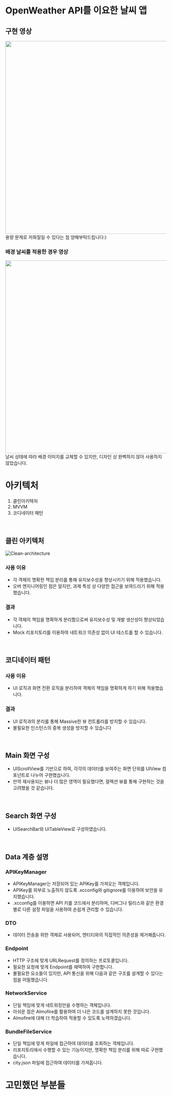 # OpenWeather API를 이요한 날씨 앱

## 구현 영상
<img src = "https://github.com/jihojivenchy/WeatherCheck/assets/99619107/e57f07ed-9368-4036-907b-885547f6568a" height = 600>
용량 문제로 저화질일 수 있다는 점 양해부탁드립니다:)

<br>

### 배경 날씨를 적용한 경우 영상
<img src = "https://github.com/jihojivenchy/WeatherCheck/assets/99619107/579faa1c-2e19-47d5-b884-eecea8683c1b" height = 600>
날씨 상태에 따라 배경 이미지를 교체할 수 있지만, 디자인 상 완벽하지 않아 사용하지 않았습니다.

<br>

# 아키텍처
1. 클린아키텍처
2. MVVM
3. 코디네이터 패턴

<br>

## 클린 아키텍처
<img alt="Clean-architecture" src="https://github.com/bridge0813/bridge-ios/assets/65343417/716863c5-c30d-4785-b7eb-5706775be58d">

### 사용 이유
- 각 객체의 명확한 책임 분리를 통해 유지보수성을 향상시키기 위해 적용했습니다.
- 오버 엔지니어링인 점은 알지만, 과제 특성 상 다양한 접근을 보여드리기 위해 적용했습니다.

### 결과
- 각 객체의 책임을 명확하게 분리함으로써 유지보수성 및 개발 생산성이 향상되었습니다.
- Mock 리포지토리를 이용하여 네트워크 의존성 없이 UI 테스트를 할 수 있습니다.

<br>

## 코디네이터 패턴
### 사용 이유
- UI 로직과 화면 전환 로직을 분리하여 객체의 책임을 명확하게 하기 위해 적용했습니다.

### 결과
- UI 로직과의 분리를 통해 Massive한 뷰 컨트롤러를 방지할 수 있습니다.
- 불필요한 인스턴스의 중복 생성을 방지할 수 있습니다

<br>

## Main 화면 구성
- UIScrollView를 기반으로 하여, 각각의 데이터를 보여주는 화면 단위를 UIView 컴포넌트로 나누어 구현했습니다.
- 만약 재사용되는 뷰나 더 많은 영역이 필요했다면, 컬렉션 뷰를 통해 구현하는 것을 고려했을 것 같습니다.

<br>

## Search 화면 구성
- UISearchBar와 UITableView로 구성하였습니다.

<br>

## Data 계층 설명
### APIKeyManager
- APIKeyManager는 저장되어 있는 APIKey를 가져오는 객체입니다.
- APIKey를 외부로 노출하지 않도록 .xcconfig와 gitignore를 이용하여 보안을 유지했습니다.
- .xcconfig를 이용하면 API 키를 코드에서 분리하며, 디버그나 릴리스와 같은 환경 별로 다른 설정 파일을 사용하여 손쉽게 관리할 수 있습니다.



### DTO
- 데이터 전송을 위한 객체로 사용되어, 엔티티와의 직접적인 의존성을 제거해줍니다.

### Endpoint
- HTTP 구조에 맞게 URLRequest를 정의하는 프로토콜입니다.
- 필요한 요청에 맞게 Endpoint를 채택하여 구현합니다.
- 불필요한 요소들이 있지만, API 통신을 위해 다음과 같은 구조를 설계할 수 있다는 점을 어필했습니다.

### NetworkService
- 단일 책임에 맞게 네트워킹만을 수행하는 객체입니다.
- 아쉬운 점은 Almofire를 활용하여 더 나은 코드를 설계하지 못한 것입니다.
- Almofire에 대해 더 학습하여 적용할 수 있도록 노력하겠습니다.

### BundleFileService
- 단일 책임에 맞게 파일에 접근하여 데이터를 조회하는 객체입니다.
- 리포지토리에서 수행할 수 있는 기능이지만, 명확한 책임 분리를 위해 따로 구현했습니다.
- city.json 파일에 접근하여 데이터를 가져옵니다.

### 



# 고민했던 부분들



















